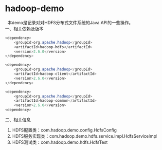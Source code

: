 # hadoop-demo
&nbsp;&nbsp;本demo是记录对对HDFS分布式文件系统的Java API的一些操作。<br>
一、相关依赖及版本
```java 
<dependency>
    <groupId>org.apache.hadoop</groupId>
    <artifactId>hadoop-hdfs</artifactId>
    <version>2.6.0</version>
</dependency>

<dependency>
    <groupId>org.apache.hadoop</groupId>
    <artifactId>hadoop-client</artifactId>
    <version>2.6.0</version>
</dependency>

<dependency>
    <groupId>org.apache.hadoop</groupId>
    <artifactId>hadoop-common</artifactId>
    <version>2.6.0</version>
<dependency>
```

二、相关信息<br>
1. HDFS配置类：com.hadoop.demo.config.HdfsConfig
2. HDFS服务实现类：com.hadoop.demo.hdfs.service.impl.HdfsServiceImpl
3. HDFS测试类：com.hadoop.demo.hdfs.HdfsTest